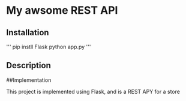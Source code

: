 # My awsome REST API

## Installation

'''
pip instll Flask
python app.py
'''
## Description

##Implementation

This project is implemented using Flask, and is a REST APY for a store